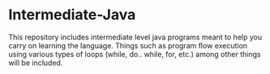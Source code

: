 # Intermediate-Java
This repository includes intermediate level java programs meant to help you carry on learning the language. Things such as program flow execution using various types of loops (while, do.. while, for, etc.) among other things will be included.

